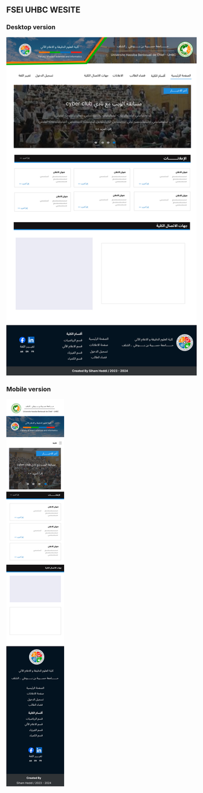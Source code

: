 ## FSEI UHBC WESITE

### Desktop version 
<img src="figma/homepagedesktopversion (2).jpg"/>

### Mobile version 

<img src="figma/homepagemobilewersion.jpg"/>
